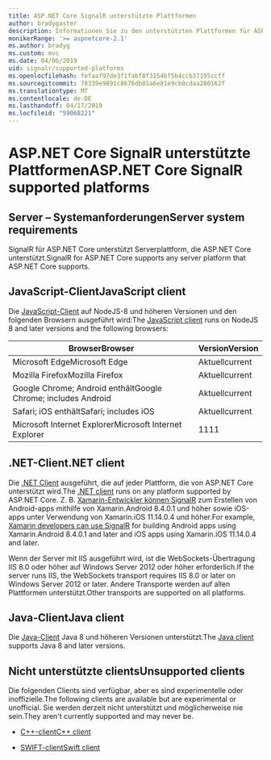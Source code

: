 ```yaml
---
title: ASP.NET Core SignalR unterstützte Plattformen
author: bradygaster
description: Informationen Sie zu den unterstützten Plattformen für ASP.NET Core SignalR.
monikerRange: '>= aspnetcore-2.1'
ms.author: bradyg
ms.custom: mvc
ms.date: 04/06/2019
uid: signalr/supported-platforms
ms.openlocfilehash: fefaaf97de3f1fabf8f3154bf5b4ccb37195ccff
ms.sourcegitcommit: 78339e9891c8676db01a6e81e9cb0cdaa280162f
ms.translationtype: MT
ms.contentlocale: de-DE
ms.lasthandoff: 04/17/2019
ms.locfileid: "59068221"
---
```

# <a name="aspnet-core-signalr-supported-platforms"></a><span data-ttu-id="e2114-103">ASP.NET Core SignalR unterstützte Plattformen</span><span class="sxs-lookup"><span data-stu-id="e2114-103">ASP.NET Core SignalR supported platforms</span></span>

## <a name="server-system-requirements"></a><span data-ttu-id="e2114-104">Server – Systemanforderungen</span><span class="sxs-lookup"><span data-stu-id="e2114-104">Server system requirements</span></span>

<span data-ttu-id="e2114-105">SignalR für ASP.NET Core unterstützt Serverplattform, die ASP.NET Core unterstützt.</span><span class="sxs-lookup"><span data-stu-id="e2114-105">SignalR for ASP.NET Core supports any server platform that ASP.NET Core supports.</span></span>

## <a name="javascript-client"></a><span data-ttu-id="e2114-106">JavaScript-Client</span><span class="sxs-lookup"><span data-stu-id="e2114-106">JavaScript client</span></span>

<span data-ttu-id="e2114-107">Die [JavaScript-Client](https://www.npmjs.com/package/@aspnet/signalr) auf NodeJS-8 und höheren Versionen und den folgenden Browsern ausgeführt wird:</span><span class="sxs-lookup"><span data-stu-id="e2114-107">The [JavaScript client](https://www.npmjs.com/package/@aspnet/signalr) runs on NodeJS 8 and later versions and the following browsers:</span></span>

| <span data-ttu-id="e2114-108">Browser</span><span class="sxs-lookup"><span data-stu-id="e2114-108">Browser</span></span>                         | <span data-ttu-id="e2114-109">Version</span><span class="sxs-lookup"><span data-stu-id="e2114-109">Version</span></span> |
| ------------------------------- | ------- |
| <span data-ttu-id="e2114-110">Microsoft Edge</span><span class="sxs-lookup"><span data-stu-id="e2114-110">Microsoft Edge</span></span>                  | <span data-ttu-id="e2114-111">Aktuell</span><span class="sxs-lookup"><span data-stu-id="e2114-111">current</span></span> |
| <span data-ttu-id="e2114-112">Mozilla Firefox</span><span class="sxs-lookup"><span data-stu-id="e2114-112">Mozilla Firefox</span></span>                 | <span data-ttu-id="e2114-113">Aktuell</span><span class="sxs-lookup"><span data-stu-id="e2114-113">current</span></span> |
| <span data-ttu-id="e2114-114">Google Chrome; Android enthält</span><span class="sxs-lookup"><span data-stu-id="e2114-114">Google Chrome; includes Android</span></span> | <span data-ttu-id="e2114-115">Aktuell</span><span class="sxs-lookup"><span data-stu-id="e2114-115">current</span></span> |
| <span data-ttu-id="e2114-116">Safari; iOS enthält</span><span class="sxs-lookup"><span data-stu-id="e2114-116">Safari; includes iOS</span></span>            | <span data-ttu-id="e2114-117">Aktuell</span><span class="sxs-lookup"><span data-stu-id="e2114-117">current</span></span> |
| <span data-ttu-id="e2114-118">Microsoft Internet Explorer</span><span class="sxs-lookup"><span data-stu-id="e2114-118">Microsoft Internet Explorer</span></span>     | <span data-ttu-id="e2114-119">11</span><span class="sxs-lookup"><span data-stu-id="e2114-119">11</span></span>      |
 
## <a name="net-client"></a><span data-ttu-id="e2114-120">.NET-Client</span><span class="sxs-lookup"><span data-stu-id="e2114-120">.NET client</span></span>

<span data-ttu-id="e2114-121">Die [.NET Client](https://www.nuget.org/packages/Microsoft.AspNetCore.SignalR/) ausgeführt, die auf jeder Plattform, die von ASP.NET Core unterstützt wird.</span><span class="sxs-lookup"><span data-stu-id="e2114-121">The [.NET client](https://www.nuget.org/packages/Microsoft.AspNetCore.SignalR/) runs on any platform supported by ASP.NET Core.</span></span> <span data-ttu-id="e2114-122">Z. B. [Xamarin-Entwickler können SignalR](https://github.com/aspnet/Announcements/issues/305) zum Erstellen von Android-apps mithilfe von Xamarin.Android 8.4.0.1 und höher sowie iOS-apps unter Verwendung von Xamarin.iOS 11.14.0.4 und höher.</span><span class="sxs-lookup"><span data-stu-id="e2114-122">For example, [Xamarin developers can use SignalR](https://github.com/aspnet/Announcements/issues/305) for building Android apps using Xamarin.Android 8.4.0.1 and later and iOS apps using Xamarin.iOS 11.14.0.4 and later.</span></span>

<span data-ttu-id="e2114-123">Wenn der Server mit IIS ausgeführt wird, ist die WebSockets-Übertragung IIS 8.0 oder höher auf Windows Server 2012 oder höher erforderlich.</span><span class="sxs-lookup"><span data-stu-id="e2114-123">If the server runs IIS, the WebSockets transport requires IIS 8.0 or later on Windows Server 2012 or later.</span></span> <span data-ttu-id="e2114-124">Andere Transporte werden auf allen Plattformen unterstützt.</span><span class="sxs-lookup"><span data-stu-id="e2114-124">Other transports are supported on all platforms.</span></span>

## <a name="java-client"></a><span data-ttu-id="e2114-125">Java-Client</span><span class="sxs-lookup"><span data-stu-id="e2114-125">Java client</span></span>

<span data-ttu-id="e2114-126">Die [Java-Client](https://search.maven.org/artifact/com.microsoft.aspnet/signalr) Java 8 und höheren Versionen unterstützt.</span><span class="sxs-lookup"><span data-stu-id="e2114-126">The [Java client](https://search.maven.org/artifact/com.microsoft.aspnet/signalr) supports Java 8 and later versions.</span></span>

## <a name="unsupported-clients"></a><span data-ttu-id="e2114-127">Nicht unterstützte clients</span><span class="sxs-lookup"><span data-stu-id="e2114-127">Unsupported clients</span></span>

<span data-ttu-id="e2114-128">Die folgenden Clients sind verfügbar, aber es sind experimentelle oder inoffizielle.</span><span class="sxs-lookup"><span data-stu-id="e2114-128">The following clients are available but are experimental or unofficial.</span></span> <span data-ttu-id="e2114-129">Sie werden derzeit nicht unterstützt und möglicherweise nie sein.</span><span class="sxs-lookup"><span data-stu-id="e2114-129">They aren't currently supported and may never be.</span></span>

* [<span data-ttu-id="e2114-130">C++-client</span><span class="sxs-lookup"><span data-stu-id="e2114-130">C++ client</span></span>](https://github.com/aspnet/SignalR/tree/master/clients/cpp)

* [<span data-ttu-id="e2114-131">SWIFT-client</span><span class="sxs-lookup"><span data-stu-id="e2114-131">Swift client</span></span>](https://github.com/moozzyk/SignalR-Client-Swift)

